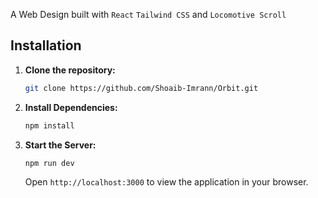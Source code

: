 A Web Design built with `React` `Tailwind CSS` and `Locomotive Scroll`



## Installation

1. **Clone the repository:**

    ```bash
    git clone https://github.com/Shoaib-Imrann/Orbit.git
    ```

2. **Install Dependencies:**

    ```bash
    npm install
    ```

3. **Start the Server:**

    ```bash
    npm run dev
    ```

    Open `http://localhost:3000` to view the application in your browser.




